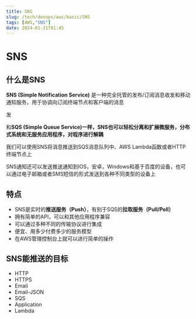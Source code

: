 ```yaml
---
title: SNS
slug: /tech/devops/aws/basic/SNS
tags: [AWS,"SNS"]
date: 2024-01-31T01:45
---
```

# SNS

## 什么是SNS

**SNS (Simple Notification Service)** 是一种完全托管的发布/订阅消息收发和移动通知服务，用于协调向订阅终端节点和客户端的消息

发

和**SQS (Simple Queue Service)**一样，SNS也可以轻松分离和扩展微服务，分布式系统和无服务应用程序，对程序进行**解耦**

我们可以使用SNS将消息推送到SQS消息队列中、AWS Lambda函数或者HTTP终端节点上

SNS通知还可以发送推送通知到IOS，安卓，Windows和基于百度的设备，也可以通过电子邮箱或者SMS短信的形式发送到各种不同类型的设备上

## 特点

- SNS是实时的**推送服务（Push）**，有别于SQS的**拉取服务（Pull/Poll）**
- 拥有简单的API，可以和其他应用程序兼容
- 可以通过多种不同的传输协议进行集成
- 便宜、用多少付费多少的服务模型
- 在AWS管理控制台上就可以进行简单的操作

## SNS能推送的目标

- HTTP
- HTTPS
- Email
- Email-JSON
- SQS
- Application
- Lambda